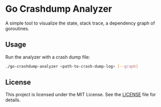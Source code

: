 # Go Crashdump Analyzer

A simple tool to visualize the state, stack trace, a dependency graph of goroutines.

## Usage

Run the analyzer with a crash dump file:

```bash
./go-crashdump-analyzer <path-to-crash-dump-log> [--graph]
```

## License

This project is licensed under the MIT License. See the [LICENSE](LICENSE) file for details.
